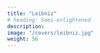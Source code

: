 ```yaml
---
title: "Leibniz"
# heading: Semi-enlightened
description: 
image: "/covers/leibniz.jpg"
weight: 56
---
```

